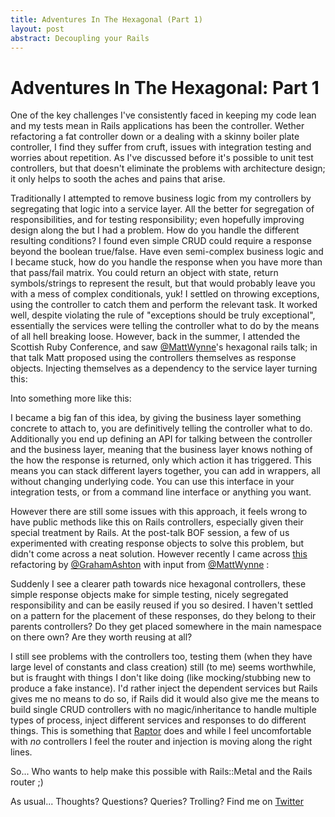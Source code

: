 ```yaml
---
title: Adventures In The Hexagonal (Part 1)
layout: post
abstract: Decoupling your Rails
---
```

Adventures In The Hexagonal: Part 1
=========================================

One of the key challenges I've consistently faced in keeping my code lean and
my tests mean in Rails applications has been the controller. Wether refactoring
a fat controller down or a dealing with a skinny boiler plate controller, I
find they suffer from cruft, issues with integration testing and worries about
repetition. As I've discussed before it's possible to unit test controllers, but
that doesn't eliminate the problems with architecture design; it only helps to
sooth the aches and pains that arise.

Traditionally I attempted to remove business logic from my controllers by
segregating that logic into a service layer. All the better for segregation
of responsibilities, and for testing responsibility; even hopefully improving
design along the but I had a problem. How do you handle the different resulting
conditions?  I found even simple CRUD could require a response beyond the
boolean true/false. Have even semi-complex business logic and I became
stuck, how do you handle the response when you have more than that
pass/fail matrix. You could return an object with state, return
symbols/strings to represent the result, but that would probably leave
you with a mess of complex conditionals, yuk! I settled on throwing
exceptions, using the controller to catch them and perform the relevant
task. It worked well, despite violating the rule of "exceptions should be
truly exceptional", essentially the services were telling the
controller what to do by the means of all hell breaking loose.
However, back in the summer, I attended the Scottish Ruby Conference, and
saw [@MattWynne]( http://twitter.com/mattwynne )'s hexagonal rails talk; in
that talk Matt proposed using the controllers themselves as response objects.
Injecting themselves as a dependency to the service layer turning this:

<script src="https://gist.github.com/e7aeb5dea41e29874f32.js">
</script>

Into something more like this:

<script src="https://gist.github.com/ac51b08035a5f0d398fd.js">
</script>

I became a big fan of this idea, by giving the business layer something
concrete to attach to, you are definitively telling the controller what
to do. Additionally you end up defining an API for talking between the
controller and the business layer, meaning that the business layer knows
nothing of the how the response is returned, only which action it has
triggered. This means you can stack different layers together, you can
add in wrappers, all without changing underlying code. You can use
this interface in your integration tests, or from a command line
interface or anything you want.

However there are still some issues with this approach, it feels wrong
to have public methods like this on Rails controllers, especially given
their special treatment by Rails. At the post-talk BOF session, a few of
us experimented with creating response objects to solve this problem,
but didn't come across a neat solution. However recently I came across
[this]( https://www.theagileplanner.com/blog/building-agile-planner/refactoring-with-hexagonal-rails )
refactoring by [@GrahamAshton]( http://twitter.com/grahamashton ) with
input from [@MattWynne]( http://twitter.com/mattwynne ) :

<script src="https://gist.github.com/55e488edffa8e88ea754.js">
</script>

Suddenly I see a clearer path towards nice hexagonal controllers, these
simple response objects make for simple testing, nicely segregated
responsibility and can be easily reused if you so desired. I haven't
settled on a pattern for the placement of these responses, do they
belong to their parents controllers? Do they get placed somewhere in the
main namespace on there own? Are they worth reusing at all? 

I still see problems with the controllers too, testing them (when they have
large level of constants and class creation) still (to me) seems worthwhile, but
is fraught with things I don't like doing (like mocking/stubbing new to
produce a fake instance). I'd rather inject the dependent services but
Rails gives me no means to do so, if Rails did it would also give me the
means to build single CRUD controllers with no magic/inheritance to
handle multiple types of process, inject different services and
responses to do different things.
This is something that [Raptor]( https://github.com/garybernhardt/raptor)
does and while I feel uncomfortable with *no* controllers I feel the
router and injection is moving along the right lines.

So... Who wants to help make this possible with Rails::Metal and the
Rails router ;)

As usual... Thoughts? Questions? Queries? Trolling? Find me on
[Twitter]( https://twitter.com/jonrowe)
